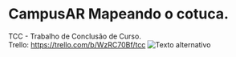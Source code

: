 # CampusAR Mapeando o cotuca.
TCC - Trabalho de Conclusão de Curso.<br>
Trello: https://trello.com/b/WzRC70Bf/tcc
![Texto alternativo](https://www.google.com/url?sa=i&url=https%3A%2F%2Fbr.freepik.com%2Fvetores-premium%2Fpredio-da-escola-de-pixel-art-de-8-bits_30024712.htm&psig=AOvVaw1EIdB-upN1KHqQBmROG2vb&ust=1715349242241000&source=images&cd=vfe&opi=89978449&ved=0CBIQjRxqFwoTCMj864PcgIYDFQAAAAAdAAAAABAE)
